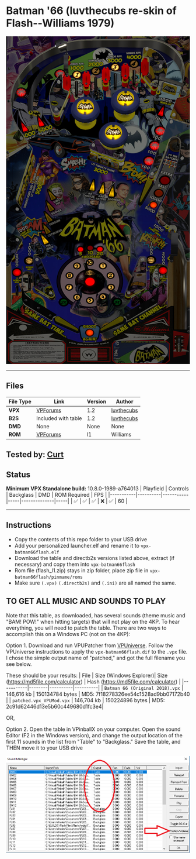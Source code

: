 # Batman '66 (luvthecubs re-skin of Flash--Williams 1979)

![Table Preview](../../images/vpx-batman66flash-preview.jpg)

---

## Files
| File Type | Link | Version | Author | 
|-----------|--------|----------|--------------|
| **VPX** | [VPForums](https://www.vpforums.org/index.php?app=downloads&showfile=13652) | 1.2 | [luvthecubs](https://www.vpforums.org/index.php?showuser=32651) |
| **B2S** | Included with table | 1.2 | [luvthecubs](https://www.vpforums.org/index.php?showuser=32651) |
| **DMD** | None | None | None |
| **ROM** | [VPForums](https://www.vpforums.org/index.php?app=downloads&showfile=758) | l1 | Williams |

**Tested by:** [Curt](https://github.com/Old-Cyrus)
---

## Status 
**Minimum VPX Standalone build:** 10.8.0-1989-a764013
| Playfield | Controls | Backglass | DMD | ROM Required | FPS | 
|-----------|----------|-----------|-----|--------------|-----|
| :white_check_mark: | :white_check_mark: | :white_check_mark: | :x: | :white_check_mark: | 60 |

---

## Instructions

- Copy the contents of this repo folder to your USB drive
- Add your personalized launcher.elf and rename it to `vpx-batman66flash.elf`
- Download the table and directb2s versions listed above, extract (if necessary) and copy them into `vpx-batman66flash`
- Rom file (flash_l1.zip) stays in zip folder, place zip file in `vpx-batman66flash/pinmame/roms`
- Make sure `(.vpx)` `(.directb2s)` and `(.ini)` are all named the same.


## TO GET ALL MUSIC AND SOUNDS TO PLAY

Note that this table, as downloaded, has several sounds (theme music and "BAM! POW!" when hitting targets) that will not play on the 4KP. To hear everything, you will need to patch the table. There are two ways to accomplish this on a Windows PC (not on the 4KP):

Option 1. Download and run VPUPatcher from [VPUniverse](https://vpuniverse.com/files/file/2581-vpuremix-system-vppatching-system-vpx-only/). Follow the VPUniverse instructions to apply the `vpx-batman66flash.dif` to the `.vpx` file. I chose the simple output name of "patched," and got the full filename you see below.

These should be your results:
| File | Size (Windows Explorer)| Size (https://md5file.com/calculator) | Hash (https://md5file.com/calculator) |
|-----------|--------|----------|----------|
| `Batman 66 (Original 2018).vpx` | 146,616 kb | 150134784 bytes | MD5: 7f18278326ee54c1528ad9bb07172b40 |
| `patched.vpx_VPUMod.vpx` | 146,704 kb | 150224896 bytes | MD5: 2c91d62446d13e5b60c449680d1fc3e4|

OR,

Option 2. Open the table in VPinballX on your computer. Open the sound Editor (F2 in the Windows version), and change the output location of the first 11 sounds in the list from "Table" to "Backglass." Save the table, and THEN move it to your USB drive

![Look](../../images/vpx-batman66flash-sound.png)
